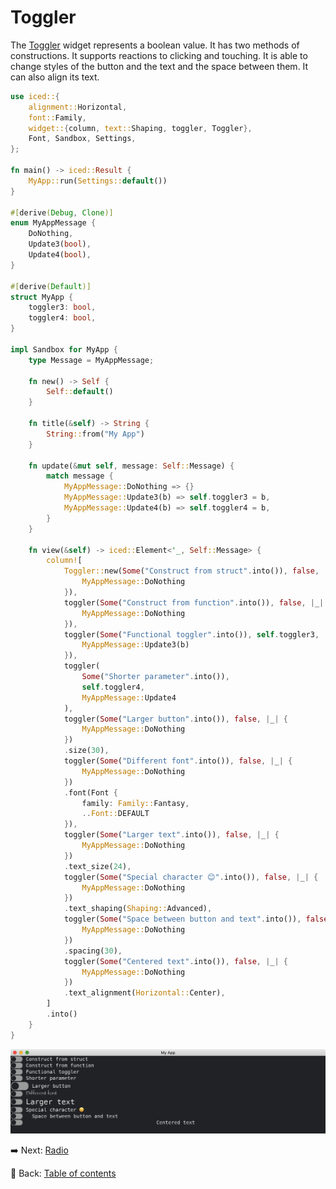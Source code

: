 # Toggler

The [Toggler](https://docs.rs/iced/0.12.1/iced/widget/toggler/struct.Toggler.html) widget represents a boolean value.
It has two methods of constructions.
It supports reactions to clicking and touching.
It is able to change styles of the button and the text and the space between them.
It can also align its text.

```rust
use iced::{
    alignment::Horizontal,
    font::Family,
    widget::{column, text::Shaping, toggler, Toggler},
    Font, Sandbox, Settings,
};

fn main() -> iced::Result {
    MyApp::run(Settings::default())
}

#[derive(Debug, Clone)]
enum MyAppMessage {
    DoNothing,
    Update3(bool),
    Update4(bool),
}

#[derive(Default)]
struct MyApp {
    toggler3: bool,
    toggler4: bool,
}

impl Sandbox for MyApp {
    type Message = MyAppMessage;

    fn new() -> Self {
        Self::default()
    }

    fn title(&self) -> String {
        String::from("My App")
    }

    fn update(&mut self, message: Self::Message) {
        match message {
            MyAppMessage::DoNothing => {}
            MyAppMessage::Update3(b) => self.toggler3 = b,
            MyAppMessage::Update4(b) => self.toggler4 = b,
        }
    }

    fn view(&self) -> iced::Element<'_, Self::Message> {
        column![
            Toggler::new(Some("Construct from struct".into()), false, |_| {
                MyAppMessage::DoNothing
            }),
            toggler(Some("Construct from function".into()), false, |_| {
                MyAppMessage::DoNothing
            }),
            toggler(Some("Functional toggler".into()), self.toggler3, |b| {
                MyAppMessage::Update3(b)
            }),
            toggler(
                Some("Shorter parameter".into()),
                self.toggler4,
                MyAppMessage::Update4
            ),
            toggler(Some("Larger button".into()), false, |_| {
                MyAppMessage::DoNothing
            })
            .size(30),
            toggler(Some("Different font".into()), false, |_| {
                MyAppMessage::DoNothing
            })
            .font(Font {
                family: Family::Fantasy,
                ..Font::DEFAULT
            }),
            toggler(Some("Larger text".into()), false, |_| {
                MyAppMessage::DoNothing
            })
            .text_size(24),
            toggler(Some("Special character 😊".into()), false, |_| {
                MyAppMessage::DoNothing
            })
            .text_shaping(Shaping::Advanced),
            toggler(Some("Space between button and text".into()), false, |_| {
                MyAppMessage::DoNothing
            })
            .spacing(30),
            toggler(Some("Centered text".into()), false, |_| {
                MyAppMessage::DoNothing
            })
            .text_alignment(Horizontal::Center),
        ]
        .into()
    }
}
```

![Toggler](./pic/toggler.png)

:arrow_right:  Next: [Radio](./radio.md)

:blue_book: Back: [Table of contents](./../README.md)

